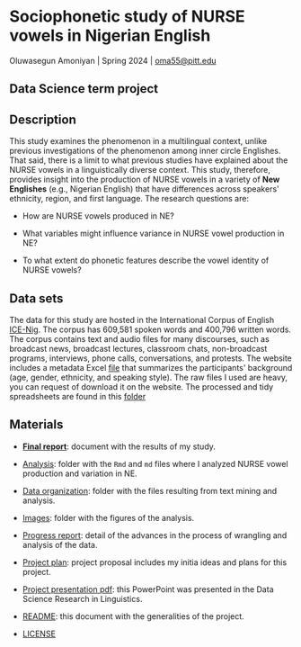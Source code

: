 

# Sociophonetic study of NURSE vowels in Nigerian English

Oluwasegun Amoniyan | Spring 2024 | oma55@pitt.edu

Data Science term project
--------
## Description

This study examines the phenomenon in a multilingual context, unlike previous investigations of the phenomenon among inner circle Englishes. That said, there is a limit to what previous studies have explained about the NURSE vowels in a linguistically diverse context. This study, therefore, provides insight into the production of NURSE vowels in a variety of **New Englishes** (e.g., Nigerian English) that have differences across speakers' ethnicity, region, and first language. The research questions are:

- How are NURSE vowels produced in NE?

- What variables might influence variance in NURSE vowel production in NE?

- To what extent do phonetic features describe the vowel identity of NURSE vowels?


## Data sets

The data for this study are hosted in the International Corpus of English [ICE-Nig]( http://ice-corpora.net/ice/index.html). The corpus has 609,581 spoken words and 400,796 written words. The corpus contains text and audio files for many discourses, such as broadcast news, broadcast lectures, classroom chats, non-broadcast programs, interviews, phone calls, conversations, and protests. The website includes a metadata Excel [file](https://sourceforge.net/projects/ice-nigeria/files/) that summarizes the participants' background (age, gender, ethnicity, and speaking style). The raw files I used are heavy, you can request of download it on the website. The processed and tidy spreadsheets are found in this [folder](https://github.com/ClassOrg-Data-Sci-2024/Sociophonetic-study-of-NURSE-vowels-in-Nigerian-English/tree/main/Analysis/tidy_csv_files)

## Materials

* [**Final report**](https://github.com/ClassOrg-Data-Sci-2024/Sociophonetic-study-of-NURSE-vowels-in-Nigerian-English/blob/main/final_report.md): document with the results of my study.

* [Analysis](https://github.com/ClassOrg-Data-Sci-2024/Sociophonetic-study-of-NURSE-vowels-in-Nigerian-English/tree/main/Analysis): folder with the `Rmd` and `md` files where I analyzed NURSE vowel production and variation in NE.

* [Data organization](https://github.com/ClassOrg-Data-Sci-2024/Sociophonetic-study-of-NURSE-vowels-in-Nigerian-English/blob/main/Analysis/data_organization.md): folder with the files resulting from text mining and analysis.

* [Images](https://github.com/ClassOrg-Data-Sci-2024/Sociophonetic-study-of-NURSE-vowels-in-Nigerian-English/tree/main/images): folder with the figures of the analysis.

* [Progress report](https://github.com/ClassOrg-Data-Sci-2024/Sociophonetic-study-of-NURSE-vowels-in-Nigerian-English/blob/main/project_report.md): detail of the advances in the process of wrangling and analysis of the data.

* [Project plan](https://github.com/ClassOrg-Data-Sci-2024/Sociophonetic-study-of-NURSE-vowels-in-Nigerian-English/blob/main/project%20plan.md): project proposal includes my initia ideas and plans for this project.

* [Project presentation pdf](https://github.com/ClassOrg-Data-Sci-2024/Sociophonetic-study-of-NURSE-vowels-in-Nigerian-English/blob/main/Project%20Presentation/Project%20Presentation.pdf): this PowerPoint was presented in the Data Science Research in Linguistics.

* [README](README.md): this document with the generalities of the project.

* [LICENSE](LICENSE.md)